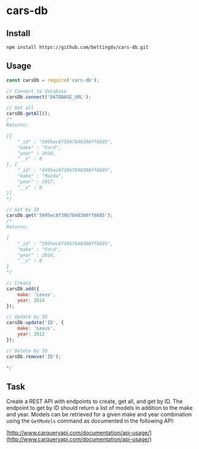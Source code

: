 # cars-db

## Install

	npm install https://github.com/beltingdv/cars-db.git
    
## Usage

```javascript
const carsDb = require('cars-db');

// Connect to database
carsDb.connect('DATABASE_URL');

// Get all
carsDb.getAll();
/*
Returns:

[{
    "_id" : "5995ec8f39b7840300ff8605",
    "make" : "Ford",
    "year" : 2010,
    "__v" : 0
}, {
    "_id" : "4495ec8f39b7840300ff8605",
    "make" : "Mazda",
    "year" : 2017,
    "__v" : 0
}]
*/

// Get by ID
carsDb.get('5995ec8f39b7840300ff8605');
/*
Returns:

{
    "_id" : "5995ec8f39b7840300ff8605",
    "make" : "Ford",
    "year" : 2010,
    "__v" : 0
}
*/

// Create
carsDb.add({ 
	make: 'Lexus',
    year: 2014
});

// Update by ID
carsDb.update('ID', { 
	make: 'Lexus',
    year: 2012
});

// Delete by ID
carsDb.remove('ID');

*/
```

## Task

Create a REST API with endpoints to create, get all, and get by ID. The endpoint to get by ID should return  a list of models in addition to the make and year. Models can be retrieved for a given make and year combination using the `GetModels` command as documented in the following API:

[http://www.carqueryapi.com/documentation/api-usage/](http://www.carqueryapi.com/documentation/api-usage/)
